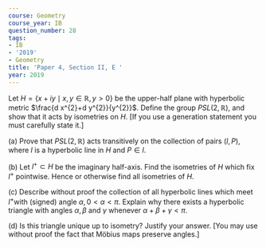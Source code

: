 ```yaml
---
course: Geometry
course_year: IB
question_number: 28
tags:
- IB
- '2019'
- Geometry
title: 'Paper 4, Section II, E '
year: 2019
---
```




Let $H=\{x+i y \mid x, y \in \mathbb{R}, y>0\}$ be the upper-half plane with hyperbolic metric $\frac{d x^{2}+d y^{2}}{y^{2}}$. Define the group $P S L(2, \mathbb{R})$, and show that it acts by isometries on $H$. [If you use a generation statement you must carefully state it.]

(a) Prove that $P S L(2, \mathbb{R})$ acts transitively on the collection of pairs $(l, P)$, where $l$ is a hyperbolic line in $H$ and $P \in l$.

(b) Let $l^{+} \subset H$ be the imaginary half-axis. Find the isometries of $H$ which fix $l^{+}$ pointwise. Hence or otherwise find all isometries of $H$.

(c) Describe without proof the collection of all hyperbolic lines which meet $l^{+}$with (signed) angle $\alpha, 0<\alpha<\pi$. Explain why there exists a hyperbolic triangle with angles $\alpha, \beta$ and $\gamma$ whenever $\alpha+\beta+\gamma<\pi$.

(d) Is this triangle unique up to isometry? Justify your answer. [You may use without proof the fact that Möbius maps preserve angles.]